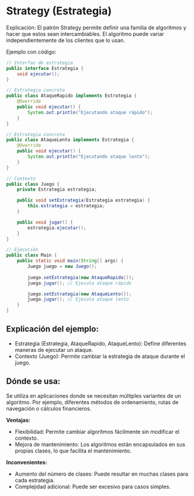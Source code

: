# Strategy (Estrategia)
Explicación:
El patrón Strategy permite definir una familia de algoritmos y hacer que estos sean intercambiables. El algoritmo puede variar independientemente de los clientes que lo usan.

Ejemplo con código:

```java
// Interfaz de estrategia
public interface Estrategia {
    void ejecutar();
}

// Estrategia concreta
public class AtaqueRapido implements Estrategia {
    @Override
    public void ejecutar() {
        System.out.println("Ejecutando ataque rápido");
    }
}

// Estrategia concreta
public class AtaqueLento implements Estrategia {
    @Override
    public void ejecutar() {
        System.out.println("Ejecutando ataque lento");
    }
}

// Contexto
public class Juego {
    private Estrategia estrategia;

    public void setEstrategia(Estrategia estrategia) {
        this.estrategia = estrategia;
    }

    public void jugar() {
        estrategia.ejecutar();
    }
}

// Ejecución
public class Main {
    public static void main(String[] args) {
        Juego juego = new Juego();
        
        juego.setEstrategia(new AtaqueRapido());
        juego.jugar(); // Ejecuta ataque rápido

        juego.setEstrategia(new AtaqueLento());
        juego.jugar(); // Ejecuta ataque lento
    }
}
```

## Explicación del ejemplo:

- Estrategia (Estrategia, AtaqueRapido, AtaqueLento): Define diferentes maneras de ejecutar un ataque.
- Contexto (Juego): Permite cambiar la estrategia de ataque durante el juego.

## Dónde se usa:

Se utiliza en aplicaciones donde se necesitan múltiples variantes de un algoritmo. Por ejemplo, diferentes métodos de ordenamiento, rutas de navegación o cálculos financieros.

**Ventajas:**

- Flexibilidad: Permite cambiar algoritmos fácilmente sin modificar el contexto.
- Mejora de mantenimiento: Los algoritmos están encapsulados en sus propias clases, lo que facilita el mantenimiento.

**Inconvenientes:**

- Aumento del número de clases: Puede resultar en muchas clases para cada estrategia.
- Complejidad adicional: Puede ser excesivo para casos simples.